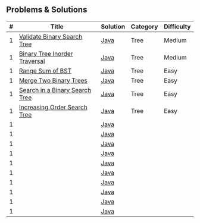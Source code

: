 ## Problems & Solutions


| # | Title | Solution | Category | Difficulty |
|---| ----- | -------- | --------------------- |  -------- |
| 1 | [Validate Binary Search Tree](https://leetcode.com/problems/validate-binary-search-tree/) | [Java](https://github.com/MohitKacha/LeetCode-Probleams/blob/main/Tree/BinarySearchTree.java) | Tree | Medium
| 1 | [Binary Tree Inorder Traversal](https://leetcode.com/problems/binary-tree-inorder-traversal/) | [Java](https://github.com/MohitKacha/LeetCode-Probleams/blob/main/Tree/InorderTraverse.java) | Tree | Medium
| 1 | [Range Sum of BST](https://leetcode.com/problems/range-sum-of-bst/) | [Java](https://github.com/MohitKacha/LeetCode-Probleams/blob/main/Tree/RangeSumOfBST.java) | Tree  | Easy
| 1 | [Merge Two Binary Trees](https://leetcode.com/problems/merge-two-binary-trees/) | [Java](https://github.com/MohitKacha/LeetCode-Probleams/blob/main/Tree/MergeBinaryTree.java) | Tree | Easy
| 1 | [Search in a Binary Search Tree](https://leetcode.com/problems/search-in-a-binary-search-tree/) | [Java](https://github.com/MohitKacha/LeetCode-Probleams/blob/main/Tree/SearchBinaryTree.java) | Tree | Easy
| 1 | [Increasing Order Search Tree](https://leetcode.com/problems/increasing-order-search-tree/) | [Java]() | Tree | Easy
| 1 | []() | [Java]() |  | 
| 1 | []() | [Java]() |  | 
| 1 | []() | [Java]() |  | 
| 1 | []() | [Java]() |  | 
| 1 | []() | [Java]() |  | 
| 1 | []() | [Java]() |  | 
| 1 | []() | [Java]() |  | 
| 1 | []() | [Java]() |  | 
| 1 | []() | [Java]() |  | 
| 1 | []() | [Java]() |  | 
